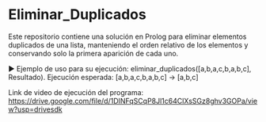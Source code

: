 # Eliminar_Duplicados

Este repositorio contiene una solución en Prolog para eliminar elementos duplicados de una lista, manteniendo el orden relativo de los elementos y conservando solo la primera aparición de cada uno.

▶️ Ejemplo de uso para su ejecución: 
eliminar_duplicados([a,b,a,c,b,a,b,c], Resultado).
Ejecución esperada: [a,b,a,c,b,a,b,c] → [a,b,c]

Link de video de ejecución del programa: 
https://drive.google.com/file/d/1DINFqSCqP8Jl1c64ClXsSGz8ghv3GOPa/view?usp=drivesdk
